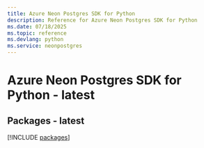 ```yaml
---
title: Azure Neon Postgres SDK for Python
description: Reference for Azure Neon Postgres SDK for Python
ms.date: 07/18/2025
ms.topic: reference
ms.devlang: python
ms.service: neonpostgres
---
```

# Azure Neon Postgres SDK for Python - latest
## Packages - latest
[!INCLUDE [packages](neon-postgres-index.md)]